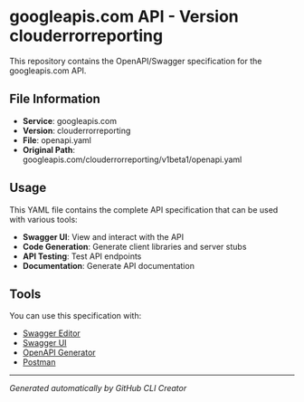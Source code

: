 # googleapis.com API - Version clouderrorreporting

This repository contains the OpenAPI/Swagger specification for the googleapis.com API.

## File Information

- **Service**: googleapis.com
- **Version**: clouderrorreporting
- **File**: openapi.yaml
- **Original Path**: googleapis.com/clouderrorreporting/v1beta1/openapi.yaml

## Usage

This YAML file contains the complete API specification that can be used with various tools:

- **Swagger UI**: View and interact with the API
- **Code Generation**: Generate client libraries and server stubs
- **API Testing**: Test API endpoints
- **Documentation**: Generate API documentation

## Tools

You can use this specification with:

- [Swagger Editor](https://editor.swagger.io/)
- [Swagger UI](https://swagger.io/tools/swagger-ui/)
- [OpenAPI Generator](https://openapi-generator.tech/)
- [Postman](https://www.postman.com/)

---

*Generated automatically by GitHub CLI Creator*
